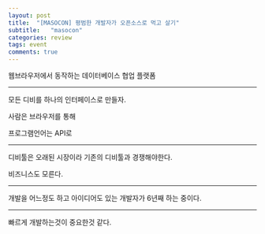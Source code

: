 ```yaml
---
layout: post
title:  "[MASOCON] 평범한 개발자가 오픈소스로 먹고 살기"
subtitle:   "masocon"
categories: review
tags: event
comments: true
---
```


웹브라우저에서 동작하는 데이터베이스 협업 플랫폼

---

모든 디비를 하나의 인터페이스로 만들자.

사람은 브라우저를 통해

프로그램언어는 API로

---

디비툴은 오래된 시장이라 기존의 디비툴과 경쟁해야한다.

비즈니스도 모른다.

---

개발을 어느정도 하고 아이디어도 있는 개발자가 6년째 하는 중이다.

---

빠르게 개발하는것이 중요한것 같다.

